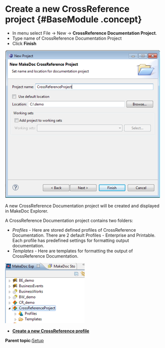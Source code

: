 # Create a new CrossReference project {#BaseModule .concept}

-   In menu select File -\> New -\> **CrossReference Documentation Project**.
-   Type name of CrossReference Documentation Project
-   Click **Finish**

![CrossReference Documentation Project wizard](img/newCRProject.png "CrossReference Documentation Project wizard")

A new CrossReference Documentation project will be created and displayed in MakeDoc Explorer.

A CrossReference Documentation project contains two folders:

-   *Profiles* - Here are stored defined profiles of CrossReference Documentation. There are 2 default Profiles - Enterprise and Printable. Each profile has predefined settings for formatting output documentation.
-   *Templates* - Here are templates for formatting the output of CrossReference Documentation.

![CrossReference Documentation Project in MakeDoc Explorer](img/newCRcreated.png "CrossReference Documentation Project in MakeDoc Explorer")

-   **[Create a new CrossReference profile](../../../modules/crusader/setup/createNewCRProfile.md)**  


**Parent topic:**[Setup](../../../modules/crusader/setup/index.md)

